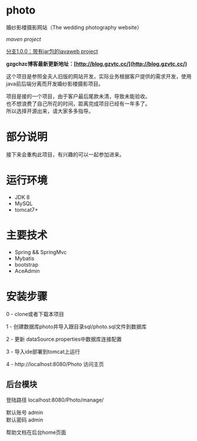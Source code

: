 # photo
婚纱影楼摄影网站（The wedding photography website）

*maven project*

[分支1.0.0：带有jar包的javaweb project](https://github.com/HeZiCong/Photo/tree/1.0.0)

**gzgchzc博客最新更新地址：[http://blog.gzvtc.cc/](http://blog.gzvtc.cc/)**

这个项目是参照金夫人旧版的网站开发，实际业务根据客户提供的需求开发，使用java前后端分离而开发婚纱影楼摄影项目。

项目是接的一个项目，由于客户最后尾款未清，导致未能验收。<br>
也不想浪费了自己所花的时间，距离完成项目已经有一年多了。<br>
所以选择开源出来，请大家多多指导。

# 部分说明

接下来会重构此项目，有兴趣的可以一起参加进来。

# 运行环境
- JDK 8
- MySQL
- tomcat7+

# 主要技术

- Spring && SpringMvc
- Mybatis
- bootstrap
- AceAdmin




# 安装步骤

0 - clone或者下载本项目

1 - 创建数据库photo并导入跟目录sql/photo.sql文件到数据库

2 - 更新 dataSource.properties中数据库连接配置

3 - 导入ide部署到tomcat上运行

4 - http://localhost:8080/Photo 访问主页



## 后台模块

登陆路径 localhost:8080/Photo/manage/

默认账号 admin<br>
默认密码 admin

帮助文档在后台home页面


